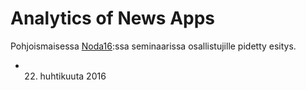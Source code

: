 # Analytics of News Apps

Pohjoismaisessa [Noda16](http://noda2016.fi/):ssa seminaarissa osallistujille pidetty esitys.

* 22. huhtikuuta 2016